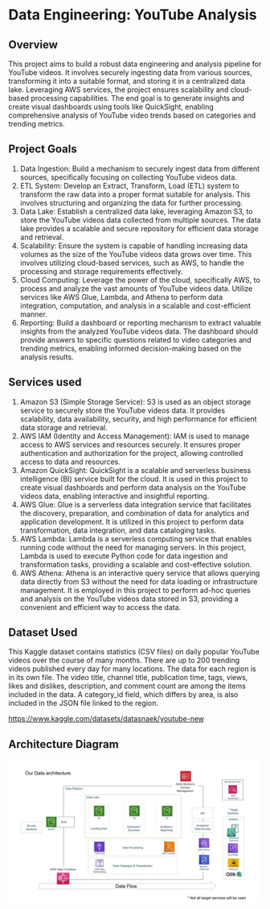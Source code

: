 # Data Engineering: YouTube Analysis 

## Overview

This project aims to build a robust data engineering and analysis pipeline for YouTube videos. It involves securely ingesting data from various sources, transforming it into a suitable format, and storing it in a centralized data lake. Leveraging AWS services, the project ensures scalability and cloud-based processing capabilities. The end goal is to generate insights and create visual dashboards using tools like QuickSight, enabling comprehensive analysis of YouTube video trends based on categories and trending metrics.

## Project Goals
1. Data Ingestion: Build a mechanism to securely ingest data from different sources, specifically focusing on collecting YouTube videos data.
2. ETL System: Develop an Extract, Transform, Load (ETL) system to transform the raw data into a proper format suitable for analysis. This involves structuring and organizing the data for further processing.
3. Data Lake: Establish a centralized data lake, leveraging Amazon S3, to store the YouTube videos data collected from multiple sources. The data lake provides a scalable and secure repository for efficient data storage and retrieval.
4. Scalability: Ensure the system is capable of handling increasing data volumes as the size of the YouTube videos data grows over time. This involves utilizing cloud-based services, such as AWS, to handle the processing and storage requirements effectively.
5. Cloud Computing: Leverage the power of the cloud, specifically AWS, to process and analyze the vast amounts of YouTube videos data. Utilize services like AWS Glue, Lambda, and Athena to perform data integration, computation, and analysis in a scalable and cost-efficient manner.
6. Reporting: Build a dashboard or reporting mechanism to extract valuable insights from the analyzed YouTube videos data. The dashboard should provide answers to specific questions related to video categories and trending metrics, enabling informed decision-making based on the analysis results.

## Services used
1. Amazon S3 (Simple Storage Service): S3 is used as an object storage service to securely store the YouTube videos data. It provides scalability, data availability, security, and high performance for efficient data storage and retrieval.
2. AWS IAM (Identity and Access Management): IAM is used to manage access to AWS services and resources securely. It ensures proper authentication and authorization for the project, allowing controlled access to data and resources.
3. Amazon QuickSight: QuickSight is a scalable and serverless business intelligence (BI) service built for the cloud. It is used in this project to create visual dashboards and perform data analysis on the YouTube videos data, enabling interactive and insightful reporting.
4. AWS Glue: Glue is a serverless data integration service that facilitates the discovery, preparation, and combination of data for analytics and application development. It is utilized in this project to perform data transformation, data integration, and data cataloging tasks.
5. AWS Lambda: Lambda is a serverless computing service that enables running code without the need for managing servers. In this project, Lambda is used to execute Python code for data ingestion and transformation tasks, providing a scalable and cost-effective solution.
6. AWS Athena: Athena is an interactive query service that allows querying data directly from S3 without the need for data loading or infrastructure management. It is employed in this project to perform ad-hoc queries and analysis on the YouTube videos data stored in S3, providing a convenient and efficient way to access the data.

## Dataset Used
This Kaggle dataset contains statistics (CSV files) on daily popular YouTube videos over the course of many months. There are up to 200 trending videos published every day for many locations. The data for each region is in its own file. The video title, channel title, publication time, tags, views, likes and dislikes, description, and comment count are among the items included in the data. A category_id field, which differs by area, is also included in the JSON file linked to the region.

https://www.kaggle.com/datasets/datasnaek/youtube-new

## Architecture Diagram
<img src="architecture.jpeg">

